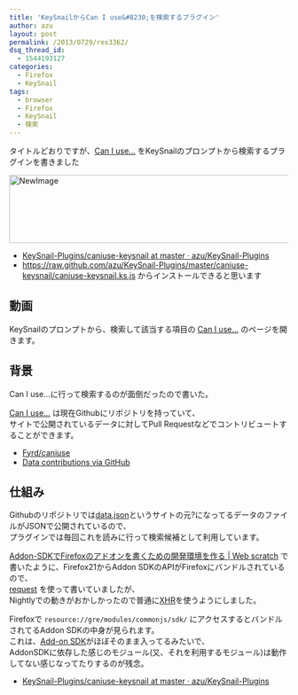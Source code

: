 ```yaml
---
title: 'KeySnailからCan I use&#8230;を検索するプラグイン'
author: azu
layout: post
permalink: /2013/0729/res3362/
dsq_thread_id:
  - 1544193127
categories:
  - Firefox
  - KeySnail
tags:
  - browser
  - Firefox
  - KeySnail
  - 検索
---
```

タイトルどおりですが、[Can I use&#8230;][1] をKeySnailのプロンプトから検索するプラグインを書きました

<img src="https://efcl.info/wp-content/uploads/2013/07/CanIuse.png" alt="NewImage" title="CanIuse.png" border="0" width="600" height="123" />

*   [KeySnail-Plugins/caniuse-keysnail at master · azu/KeySnail-Plugins][2]
*   <https://raw.github.com/azu/KeySnail-Plugins/master/caniuse-keysnail/caniuse-keysnail.ks.js> からインストールできると思います

## 動画



KeySnailのプロンプトから、検索して該当する項目の [Can I use&#8230;][1] のページを開きます。

## 背景

Can I use…に行って検索するのが面倒だったので書いた。

[Can I use&#8230;][1] は現在Githubにリポジトリを持っていて、  
サイトで公開されているデータに対してPull Requestなどでコントリビュートすることができます。

*   [Fyrd/caniuse][3]
*   [Data contributions via GitHub][4]

## 仕組み

Githubのリポジトリでは[data.json][5]というサイトの元?になってるデータのファイルがJSONで公開されているので、  
プラグインでは毎回これを読みに行って検索候補として利用しています。

[Addon-SDKでFirefoxのアドオンを書くための開発環境を作る | Web scratch][6] で書いたように、Firefox21からAddon SDKのAPIがFirefoxにバンドルされているので、  
[request][7] を使って書いていましたが、  
Nightlyでの動きがおかしかったので普通に[XHR][8]を使うようにしました。

Firefoxで `resource://gre/modules/commonjs/sdk/` にアクセスするとバンドルされてるAddon SDKの中身が見られます。  
これは、[Add-on SDK][9]がほぼそのまま入ってるみたいで、  
AddonSDKに依存した感じのモジュール(又、それを利用するモジュール)は動作してない感じなってたりするのが残念。

*   [KeySnail-Plugins/caniuse-keysnail at master · azu/KeySnail-Plugins][2]

 [1]: http://caniuse.com/ "Can I use... Support tables for HTML5, CSS3, etc"
 [2]: https://github.com/azu/KeySnail-Plugins/tree/master/caniuse-keysnail "KeySnail-Plugins/caniuse-keysnail at master · azu/KeySnail-Plugins"
 [3]: https://github.com/Fyrd/caniuse "Fyrd/caniuse"
 [4]: http://caniuse.com/feed.php?id=136 "Data contributions via GitHub"
 [5]: https://github.com/Fyrd/caniuse "data.json"
 [6]: https://efcl.info/2013/0721/res3346/ "Addon-SDKでFirefoxのアドオンを書くための開発環境を作る | Web scratch"
 [7]: https://addons.mozilla.org/en-US/developers/docs/sdk/latest/modules/sdk/request.html "request"
 [8]: https://github.com/azu/KeySnail-Plugins/commit/866ccaf177113ca57f8c363163e3d4d4ab1e3bb3 "XHR"
 [9]: https://addons.mozilla.org/en-US/developers/docs/sdk/latest/dev-guide/tutorials/installation.html "Add-on SDK"
